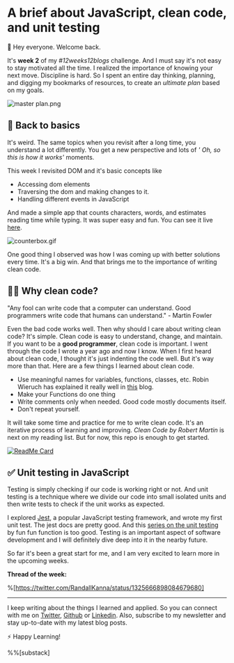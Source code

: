 # A brief about JavaScript, clean code, and unit testing

 👋 Hey everyone. Welcome back. 

It's **week 2** of my *#12weeks12blogs* challenge. And I must say it's not easy to stay motivated all the time. I realized the importance of knowing your next move. Discipline is hard. So I spent an entire day thinking, planning, and digging my bookmarks of resources, to create an *ultimate plan*  based on my goals.

![master plan.png](https://cdn.hashnode.com/res/hashnode/image/upload/v1605497465017/pAC6PWFjM.png)

## 🐣 Back to basics
It's weird. The same topics when you revisit after a long time, you understand a lot differently. You get a new perspective and lots of *' Oh, so this is how it works'* moments.

This week I revisited DOM and it's basic concepts like
- Accessing dom elements
- Traversing the dom and making changes to it.
- Handling different events in JavaScript

And made a simple app that counts characters, words, and estimates reading time while typing. It was super easy and fun. You can see it live [here](https://counterbox.now.sh).

![counterbox.gif](https://cdn.hashnode.com/res/hashnode/image/upload/v1605438918775/V496VBR8E.gif)

One good thing I observed was how I was coming up with better solutions every time. It's a big win. And that brings me to the importance of writing clean code. 

## 🤷‍♂️  Why clean code?

> 
"Any fool can write code that a computer can understand. Good programmers write code that humans can understand." - Martin Fowler

Even the bad code works well. Then why should I care about writing clean code? It's simple. Clean code is easy to understand, change, and maintain. If you want to be a **good programmer**, clean code is important. I went through the code I wrote a year ago and now I know. When I first heard about clean code, I thought it's just indenting the code well. But it's way more than that. Here are a few things I learned about clean code.

- Use meaningful names for variables, functions, classes, etc. Robin Wieruch has explained it really well in [this](https://www.robinwieruch.de/javascript-naming-conventions) blog.
- Make your Functions do one thing
- Write comments only when needed. Good code mostly documents itself.
- Don't repeat yourself.
 
It will take some time and practice for me to write clean code. It's an iterative process of learning and improving. *Clean Code by Robert Martin* is next on my reading list. But for now, this repo is enough to get started.
    
[![ReadMe Card](https://github-readme-stats.vercel.app/api/pin/?username=ryanmcdermott&repo=clean-code-javascript)](https://github.com/ryanmcdermott/clean-code-javascript)

## ✅ Unit testing in JavaScript
Testing is simply checking if our code is working right or not. And unit testing is a technique where we divide our code into small isolated units and then write tests to check if the unit works as expected.

I explored [Jest](https://jestjs.io), a popular JavaScript testing framework, and wrote my first unit test. The jest docs are pretty good. And this [series on the unit testing](https://www.youtube.com/playlist?list=PL0zVEGEvSaeF_zoW9o66wa_UCNE3a7BEr) by fun fun function is too good. Testing is an important aspect of software development and I will definitely dive deep into it in the nearby future.

So far it's been a great start for me, and I am very excited to learn more in the upcoming weeks. 


**Thread of the week:**

%[https://twitter.com/RandallKanna/status/1325666898084679680]


____________________
I keep writing about the things I learned and applied. So you can connect with me on [Twitter](https://twitter.com/WankhadeRutik), [Github](https://github.com/rutikwankhade)  or [Linkedin](https://www.linkedin.com/in/rutik-wankhade). Also, subscribe to my newsletter and stay up-to-date with my latest blog posts.

⚡ Happy Learning!  

%%[substack]